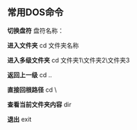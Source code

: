 ## 常用DOS命令

**切换盘符**                                      盘符名称：

**进入文件夹**                                  cd 文件夹名称

**进入多级文件夹**                          cd 文件夹1\文件夹2\文件夹3

**返回上一级**                                  cd ..

**直接回根路径**                              cd \

**查看当前文件夹内容**                  dir

**退出**                                             exit

